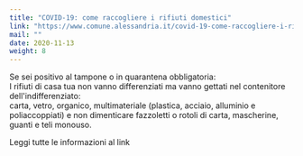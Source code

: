 ```yaml
---
title: "COVID-19: come raccogliere i rifiuti domestici"
link: "https://www.comune.alessandria.it/covid-19-come-raccogliere-i-rifiuti-domestici"
mail: ""
date: 2020-11-13
weight: 8
---
```


Se sei positivo al tampone o in quarantena obbligatoria:  
I rifiuti di casa tua non vanno differenziati ma vanno gettati nel contenitore dell'indifferenziato:  
carta, vetro, organico, multimateriale (plastica, acciaio, alluminio e poliaccoppiati) e non dimenticare fazzoletti o rotoli di carta, mascherine, guanti e teli monouso.

Leggi tutte le informazioni al link
